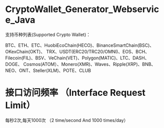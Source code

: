 # CryptoWallet_Generator_Webservice_Java

支持币种列表(Supported Crypto Wallet)：

  BTC、ETH、ETC、HuobiEcoChain(HECO)、BinanceSmartChain(BSC)、OKexChain(OKT)、
  TRX、USDT(ERC20/TRC20/OMNI)、EOS、BCH、Filecoin(FIL)、BSV、VeChain(VET)、Polygon(MATIC)、LTC、DASH、DOGE、
  Cosmos(ATOM）、Monero(XMR)、Waves、Ripple(XRP)、BNB、NEO、ONT、Steller(XLM)、POTE、CLUB


# 接口访问频率 （Interface Request Limit）
  每秒2次,每天1000次 （2 time/second And 1000 times/day）
